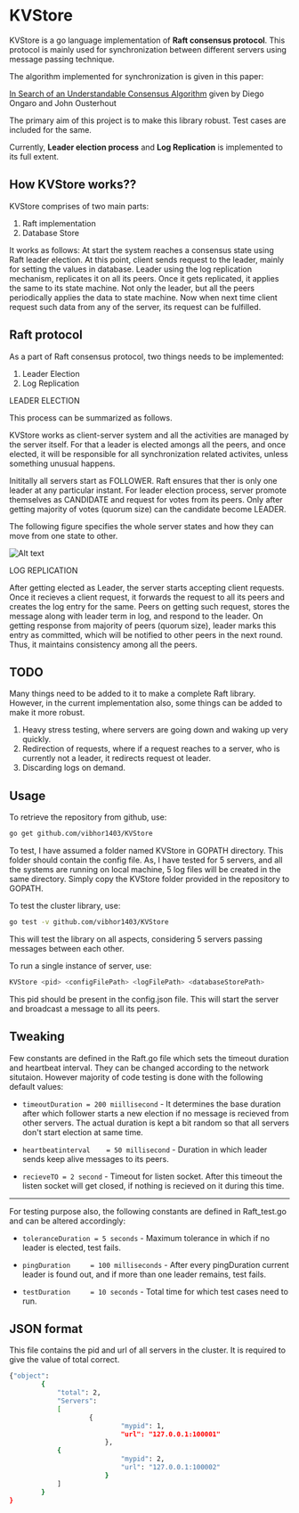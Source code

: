 KVStore
=========

KVStore is a go language implementation of **Raft consensus protocol**. This protocol is mainly used for synchronization between different servers using message passing technique.

The algorithm implemented for synchronization is given in this paper:

[In Search of an Understandable Consensus Algorithm](https://ramcloud.stanford.edu/wiki/download/attachments/11370504/raft.pdf) given by Diego Ongaro and John Ousterhout

The primary aim of this project is to make this library robust. Test cases are included for the same.

Currently, **Leader election process** and **Log Replication** is implemented to its full extent.



How KVStore works??
------------------------
KVStore comprises of two main parts:
1. Raft implementation
2. Database Store

It works as follows:
At start the system reaches a consensus state using Raft leader election. At this point, client sends request to the leader, mainly for setting the values in database. Leader using the log replication mechanism, replicates it on all its peers. Once it gets replicated, it applies the same to its state machine. Not only the leader, but all the peers periodically applies the data to state machine. Now when next time client request such data from any of the server, its request can be fulfilled.

Raft protocol
----------

As a part of Raft consensus protocol, two things needs to be implemented:
1. Leader Election
2. Log Replication

LEADER ELECTION

This process can be summarized as follows.

KVStore works as client-server system and all the activities are managed by the server itself. For that a leader is elected amongs all the peers, and once elected, it will be responsible for all synchronization related activites, unless something unusual happens.

Inititally all servers start as FOLLOWER. Raft ensures that ther is only one leader at any particular instant. For leader election process, server 
promote themselves as CANDIDATE and request for votes from its peers. Only after getting majority of votes (quorum size) can the candidate become LEADER.

The following figure specifies the whole server states and how they can move from one state to other.

![Alt text](https://f.cloud.github.com/assets/6353786/2181747/b53f24d4-9763-11e3-8cd3-3c56dc28a6f9.png)

LOG REPLICATION

After getting elected as Leader, the server starts accepting client requests. Once it recieves a client request, it forwards the request to all its peers and creates the log entry for the same. Peers on getting such request, stores the message along with leader term in log, and respond to the leader. On getting response from majority of peers (quorum size), leader marks this entry as committed, which will be notified to other peers in the next round.
Thus, it maintains consistency among all the peers.

TODO
-------------

Many things need to be added to it to make a complete Raft library. However, in the current implementation also, some things can be added to make it more robust.

1. Heavy stress testing, where servers are going down and waking up very quickly.
2. Redirection of requests, where if a request reaches to a server, who is currently not a leader, it redirects request ot leader.
3. Discarding logs on demand.

Usage
--------------

To retrieve the repository from github, use: 
```sh
go get github.com/vibhor1403/KVStore
```
To test, I have assumed a folder named KVStore in GOPATH directory. This folder should contain the config file.
As, I have tested for 5 servers, and all the systems are running on local machine, 5 log files will be created in the same directory. Simply copy the KVStore folder provided in the repository to GOPATH.

To test the cluster library, use:
```sh
go test -v github.com/vibhor1403/KVStore
```
This will test the library on all aspects, considering 5 servers passing messages between each other.

To run a single instance of server, use:
```sh
KVStore <pid> <configFilePath> <logFilePath> <databaseStorePath>
```

This pid should be present in the config.json file. This will start the server and broadcast a message to all its peers.


Tweaking
-----------


Few constants are defined in the Raft.go file which sets the timeout duration and heartbeat interval. They can be changed according to the network situtaion. However majority of code testing is done with the following default values:

* `timeoutDuration = 200 miillisecond` - It determines the base duration after which follower starts a new election if no message is recieved from other servers. The actual duration is kept a bit random so that all servers don't start election at same time.

* `heartbeatinterval    = 50 millisecond` - Duration in which leader sends keep alive messages to its peers.

* `recieveTO = 2 second` - Timeout for listen socket. After this timeout the listen socket will get closed, if nothing is recieved on it during this time.

--------------------

For testing purpose also, the following constants are defined in Raft_test.go and can be altered accordingly:

* `toleranceDuration = 5 seconds` - Maximum tolerance in which if no leader is elected, test fails.

* `pingDuration		= 100 milliseconds` - After every pingDuration current leader is found out, and if more than one leader remains, test fails.

* `testDuration		= 10 seconds` - Total time for which test cases need to run.

JSON format
----------------
This file contains the pid and url of all servers in the cluster. It is required to give the value of total correct.
```sh
{"object": 
        {
           	"total": 2,
       		"Servers":
       		[
               		{
                       		"mypid": 1,
                       		"url": "127.0.0.1:100001"
                       	},
			{
                       		"mypid": 2,
                       		"url": "127.0.0.1:100002"
                       	}
       		]
    	}
}
```
